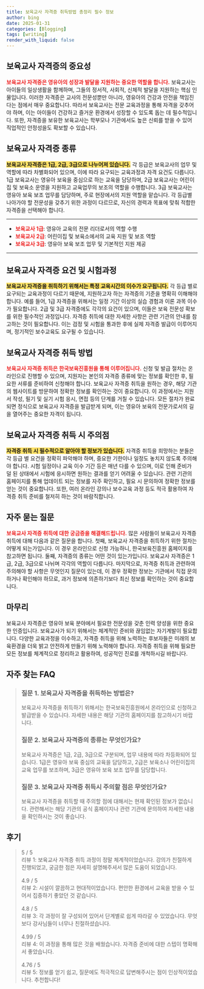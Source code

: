 ```yaml
---
title: 보육교사 자격증 취득방법 총정리 필수 정보
author: bing
date: 2025-01-31
categories: [Blogging]
tags: [writing]
render_with_liquid: false
---
```



<h2 id='보육교사_자격증의_중요성'>보육교사 자격증의 중요성</h2>

<p><b><span style="color: #ee2323;">보육교사 자격증은 영유아의 성장과 발달을 지원하는 중요한 역할을 합니다.</span></b> 보육교사는 아이들의 일상생활을 함께하며, 그들의 정서적, 사회적, 신체적 발달을 지원하는 핵심 인물입니다. 이러한 자격증은 교사의 전문성뿐만 아니라, 영유아의 건강과 안전을 책임진다는 점에서 매우 중요합니다. 따라서 보육교사는 전문 교육과정을 통해 자격을 갖추어야 하며, 이는 아이들이 건강하고 즐거운 환경에서 성장할 수 있도록 돕는 데 필수적입니다. 또한, 자격증을 보유한 보육교사는 학부모나 기관에서도 높은 신뢰를 받을 수 있어 직업적인 안정성을도 확보할 수 있습니다.</p>

<h2 id='보육교사_자격증_종류'>보육교사 자격증 종류</h2>

<p><b><span style="background-color: #ffe066;">보육교사 자격증은 1급, 2급, 3급으로 나누어져 있습니다.</span></b> 각 등급은 보육교사의 업무 및 역할에 따라 차별화되어 있으며, 이에 따라 요구되는 교육과정과 자격 요건도 다릅니다. 1급 보육교사는 영유아 보육을 중심으로 하는 교육을 담당하며, 2급 보육교사는 어린이집 및 보육소 운영을 지원하고 교육업무의 보조의 역할을 수행합니다. 3급 보육교사는 영유아 보육 보조 업무를 담당하며, 주로 현장에서의 지원 역할을 맡습니다. 각 등급별 나아가야 할 전문성을 갖추기 위한 과정이 다르므로, 자신의 경력과 목표에 맞춰 적합한 자격증을 선택해야 합니다.</p>

<hr />

<ul>
    <li><b><span style="color: #ee2323;">보육교사 1급</span></b>: 영유아 교육의 전문 리더로서의 역할 수행</li>
    <li><b><span style="color: #ee2323;">보육교사 2급</span></b>: 어린이집 및 보육소에서의 교육 지원 및 보조 역할</li>
    <li><b><span style="color: #ee2323;">보육교사 3급</span></b>: 영유아 보육 보조 업무 및 기본적인 지원 제공</li>
</ul>

<hr />

<h2 id='보육교사_자격증_요건_및_시험과정'>보육교사 자격증 요건 및 시험과정</h2>

<p><b><span style="background-color: #ffe066;">보육교사 자격증을 취득하기 위해서는 특정 교육시간의 이수가 요구됩니다.</span></b> 각 등급 별로 요구되는 교육과정이 다르기 때문에, 지원하고자 하는 자격증의 기준을 명확히 이해해야 합니다. 예를 들어, 1급 자격증을 위해서는 일정 기간 이상의 실습 경험과 이론 과목 이수가 필요합니다. 2급 및 3급 자격증에도 각각의 요건이 있으며, 이들은 보육 전문성 확보를 위한 필수적인 과정입니다. 자격증 취득에 대한 자세한 사항은 관련 기관의 안내를 참고하는 것이 필요합니다. 이는 검정 및 시험을 통과한 후에 실제 자격증 발급이 이루어지며, 정기적인 보수교육도 요구될 수 있습니다.</p>

<h2 id='보육교사_자격증_취득방법'>보육교사 자격증 취득 방법</h2>

<p><b><span style="color: #ee2323;">보육교사 자격증 취득은 한국보육진흥원을 통해 이루어집니다.</span></b> 신청 및 발급 절차는 온라인으로 진행할 수 있으며, 지원자는 본인의 자격증 종류에 맞는 정보를 확인한 후, 필요한 서류를 준비하여 신청해야 합니다. 보육교사 자격증 취득을 원하는 경우, 해당 기관의 웹사이트를 방문하여 정확한 정보를 확인하는 것이 중요합니다. 이 과정에서는 지원서 작성, 필기 및 실기 시험 응시, 면접 등의 단계를 거칠 수 있습니다. 모든 절차가 완료되면 정식으로 보육교사 자격증을 발급받게 되며, 이는 영유아 보육의 전문가로서의 길을 열어주는 중요한 자격이 됩니다.</p>

<h2 id='보육교사_자격증_취득시_주의점'>보육교사 자격증 취득 시 주의점</h2>

<p><b><span style="background-color: #ffe066;">자격증 취득 시 필수적으로 알아야 할 정보가 있습니다.</span></b> 자격증 취득을 희망하는 분들은 각 등급 별 요건을 정확히 파악해야 하며, 중요한 기한이나 일정도 놓치지 않도록 주의해야 합니다. 시험 일정이나 교육 이수 기간 등은 매년 다를 수 있으며, 이로 인해 준비가 덜 된 상태에서 시험에 응시하면 원하는 결과를 얻기 어려울 수 있습니다. 관련 기관의 홈페이지를 통해 업데이트 되는 정보를 자주 확인하고, 필요 시 문의하여 정확한 정보를 얻는 것이 중요합니다. 또한, 여러 온라인 강의나 보수교육 과정 등도 적극 활용하여 자격증 취득 준비를 철저히 하는 것이 바람직합니다.</p>

<h2 id='자주_묻는_질문'>자주 묻는 질문</h2>

<p><b><span style="color: #ee2323;">보육교사 자격증 취득에 대한 궁금증을 해결해드립니다.</span></b> 많은 사람들이 보육교사 자격증 취득에 대해 다음과 같은 질문을 합니다. 첫째, 보육교사 자격증을 취득하기 위한 절차는 어떻게 되는가입니다. 이 경우 온라인으로 신청 가능하니, 한국보육진흥원 홈페이지를 참고하면 됩니다. 둘째, 자격증의 종류는 어떤 것이 있는가입니다. 보육교사 자격증은 1급, 2급, 3급으로 나뉘며 각각의 역할이 다릅니다. 마지막으로, 자격증 취득과 관련하여 주의해야 할 사항은 무엇인지 질문이 있는데, 이 경우 정확한 정보는 기관에서 직접 문의하거나 확인해야 하므로, 과거 정보에 의존하기보다 최신 정보를 확인하는 것이 중요합니다.</p>

<h2 id='마무리'>마무리</h2>

<p>보육교사 자격증은 영유아 보육 분야에서 필요한 전문성을 갖춘 인력 양성을 위한 중요한 인증입니다. 보육교사가 되기 위해서는 체계적인 준비와 끊임없는 자기계발이 필요합니다. 다양한 교육과정을 이수하고, 자격증 취득을 위해 노력하는 후보자들은 미래의 보육환경을 더욱 밝고 안전하게 만들기 위해 노력해야 합니다. 자격증 취득을 위해 필요한 모든 정보를 체계적으로 정리하고 활용하여, 성공적인 진로를 개척하시길 바랍니다.</p>


<h2 id='자주_찾는_FAQ'>자주 찾는 FAQ</h2>
<div itemscope="" itemtype="https://schema.org/FAQPage"> 
<blockquote> 
<div itemscope="" itemprop="mainEntity" itemtype="https://schema.org/Question"> 
<h3 itemprop="name">질문 1. 보육교사 자격증을 취득하는 방법은?</h3> 
<div itemscope="" itemprop="acceptedAnswer" itemtype="https://schema.org/Answer"> 
<span itemprop="text"> 
<p>보육교사 자격증을 취득하기 위해서는 한국보육진흥원에서 온라인으로 신청하고 발급받을 수 있습니다. 자세한 내용은 해당 기관의 홈페이지를 참고하시기 바랍니다.</p> 
</span> 
</div> 
</div> 
<div itemscope="" itemprop="mainEntity" itemtype="https://schema.org/Question"> 
<h3 itemprop="name">질문 2. 보육교사 자격증의 종류는 무엇인가요?</h3> 
<div itemscope="" itemprop="acceptedAnswer" itemtype="https://schema.org/Answer"> 
<span itemprop="text"> 
<p>보육교사 자격증은 1급, 2급, 3급으로 구분되며, 업무 내용에 따라 차등화되어 있습니다. 1급은 영유아 보육 중심의 교육을 담당하고, 2급은 보육소나 어린이집의 교육 업무를 보조하며, 3급은 영유아 보육 보조 업무를 담당합니다.</p> 
</span> 
</div> 
</div> 
<div itemscope="" itemprop="mainEntity" itemtype="https://schema.org/Question"> 
<h3 itemprop="name">질문 3. 보육교사 자격증 취득시 주의할 점은 무엇인가요?</h3> 
<div itemscope="" itemprop="acceptedAnswer" itemtype="https://schema.org/Answer"> 
<span itemprop="text"> 
<p>보육교사 자격증을 취득할 때 주의할 점에 대해서는 현재 확인된 정보가 없습니다. 관련해서는 해당 기관의 공식 홈페이지나 관련 기관에 문의하여 자세한 내용을 확인하시는 것이 좋습니다.</p> 
</span> 
</div> 
</div> 
</blockquote> 
</div>
<h2 id='후기'>후기</h2>
<div itemscope itemtype="https://schema.org/Product">
  <blockquote>
  <div itemprop="review" itemscope itemtype="https://schema.org/Review">
      <div itemprop="reviewRating" itemscope itemtype="https://schema.org/Rating"> <span itemprop="ratingValue">5</span> / <span itemprop="bestRating">5</span> </div>
      <span itemprop="reviewBody">리뷰 1: 보육교사 자격증 취득 과정이 정말 체계적이었습니다. 강의가 친절하게 진행되었고, 궁금한 점은 자세히 설명해주셔서 많은 도움이 되었습니다.</span>
  </div>
  <br>
  <div itemprop="review" itemscope itemtype="https://schema.org/Review">
      <div itemprop="reviewRating" itemscope itemtype="https://schema.org/Rating"> <span itemprop="ratingValue">4.9</span> / <span itemprop="bestRating">5</span> </div>
      <span itemprop="reviewBody">리뷰 2: 시설이 깔끔하고 현대적이었습니다. 편안한 환경에서 교육을 받을 수 있어서 집중하기 좋았던 것 같습니다.</span>
  </div>
  <br>
  <div itemprop="review" itemscope itemtype="https://schema.org/Review">
      <div itemprop="reviewRating" itemscope itemtype="https://schema.org/Rating"> <span itemprop="ratingValue">4.8</span> / <span itemprop="bestRating">5</span> </div>
      <span itemprop="reviewBody">리뷰 3: 각 과정이 잘 구성되어 있어서 단계별로 쉽게 따라갈 수 있었습니다. 무엇보다 강사님들이 너무나 친절하셨습니다.</span>
  </div>
  <br>
  <div itemprop="review" itemscope itemtype="https://schema.org/Review">
      <div itemprop="reviewRating" itemscope itemtype="https://schema.org/Rating"> <span itemprop="ratingValue">4.99</span> / <span itemprop="bestRating">5</span> </div>
      <span itemprop="reviewBody">리뷰 4: 이 과정을 통해 많은 것을 배웠습니다. 자격증 준비에 대한 스텝이 명확해서 좋았습니다.</span>
  </div>
  <br>
  <div itemprop="review" itemscope itemtype="https://schema.org/Review">
      <div itemprop="reviewRating" itemscope itemtype="https://schema.org/Rating"> <span itemprop="ratingValue">4.76</span> / <span itemprop="bestRating">5</span> </div>
      <span itemprop="reviewBody">리뷰 5: 정보를 얻기 쉽고, 질문에도 적극적으로 답변해주시는 점이 인상적이었습니다. 추천합니다!</span>
  </div>
  </blockquote>
</div>
